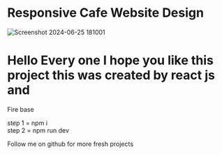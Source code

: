 # Responsive Cafe Website Design


![Screenshot 2024-06-25 181001](https://github.com/shirsenduda/aroma/assets/142315029/99ebb4f2-909d-4d4b-9284-26b90e336ad4)

# Hello Every one I hope you like this project this was created by react js and
Fire base 


step 1 = npm i  
step 2 = npm run dev

Follow me on github for more fresh projects
